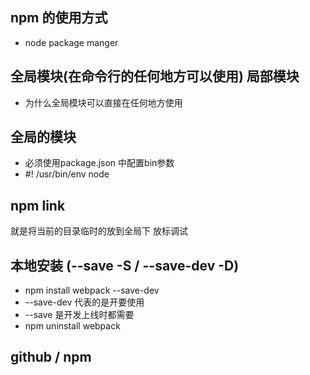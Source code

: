 ## npm 的使用方式
- node package manger

## 全局模块(在命令行的任何地方可以使用) 局部模块
- 为什么全局模块可以直接在任何地方使用

## 全局的模块
- 必须使用package.json 中配置bin参数
- #! /usr/bin/env node

## npm link
就是将当前的目录临时的放到全局下 放标调试


## 本地安装  (--save -S / --save-dev -D)
- npm install webpack --save-dev
- --save-dev 代表的是开要使用
- --save 是开发上线时都需要
- npm uninstall webpack



## github / npm